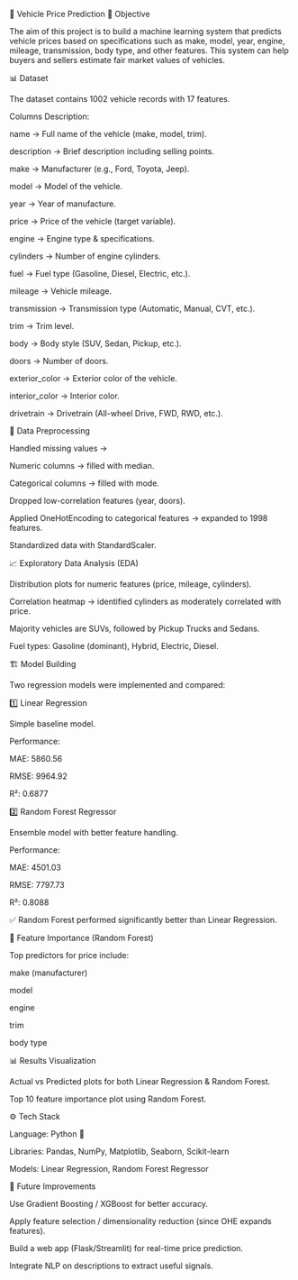 🚗 Vehicle Price Prediction
🎯 Objective

The aim of this project is to build a machine learning system that predicts vehicle prices based on specifications such as make, model, year, engine, mileage, transmission, body type, and other features. This system can help buyers and sellers estimate fair market values of vehicles.

📊 Dataset

The dataset contains 1002 vehicle records with 17 features.

Columns Description:

name → Full name of the vehicle (make, model, trim).

description → Brief description including selling points.

make → Manufacturer (e.g., Ford, Toyota, Jeep).

model → Model of the vehicle.

year → Year of manufacture.

price → Price of the vehicle (target variable).

engine → Engine type & specifications.

cylinders → Number of engine cylinders.

fuel → Fuel type (Gasoline, Diesel, Electric, etc.).

mileage → Vehicle mileage.

transmission → Transmission type (Automatic, Manual, CVT, etc.).

trim → Trim level.

body → Body style (SUV, Sedan, Pickup, etc.).

doors → Number of doors.

exterior_color → Exterior color of the vehicle.

interior_color → Interior color.

drivetrain → Drivetrain (All-wheel Drive, FWD, RWD, etc.).

🔎 Data Preprocessing

Handled missing values →

Numeric columns → filled with median.

Categorical columns → filled with mode.

Dropped low-correlation features (year, doors).

Applied OneHotEncoding to categorical features → expanded to 1998 features.

Standardized data with StandardScaler.

📈 Exploratory Data Analysis (EDA)

Distribution plots for numeric features (price, mileage, cylinders).

Correlation heatmap → identified cylinders as moderately correlated with price.

Majority vehicles are SUVs, followed by Pickup Trucks and Sedans.

Fuel types: Gasoline (dominant), Hybrid, Electric, Diesel.

🏗️ Model Building

Two regression models were implemented and compared:

1️⃣ Linear Regression

Simple baseline model.

Performance:

MAE: 5860.56

RMSE: 9964.92

R²: 0.6877

2️⃣ Random Forest Regressor

Ensemble model with better feature handling.

Performance:

MAE: 4501.03

RMSE: 7797.73

R²: 0.8088

✅ Random Forest performed significantly better than Linear Regression.

🔑 Feature Importance (Random Forest)

Top predictors for price include:

make (manufacturer)

model

engine

trim

body type

📊 Results Visualization

Actual vs Predicted plots for both Linear Regression & Random Forest.

Top 10 feature importance plot using Random Forest.

⚙️ Tech Stack

Language: Python 🐍

Libraries: Pandas, NumPy, Matplotlib, Seaborn, Scikit-learn

Models: Linear Regression, Random Forest Regressor

🚀 Future Improvements

Use Gradient Boosting / XGBoost for better accuracy.

Apply feature selection / dimensionality reduction (since OHE expands features).

Build a web app (Flask/Streamlit) for real-time price prediction.

Integrate NLP on descriptions to extract useful signals.
